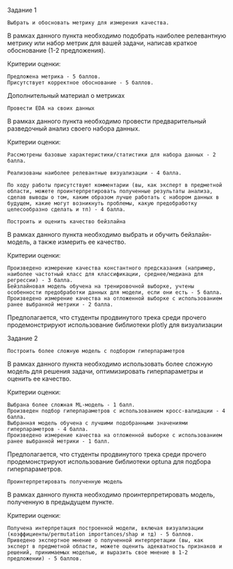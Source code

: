 Задание 1

    Выбрать и обосновать метрику для измерения качества.

В рамках данного пункта необходимо подобрать наиболее релевантную метрику или набор метрик для вашей задачи, написав краткое обоснование (1-2 предложения).

Критерии оценки:

    Предложена метрика - 5 баллов.
    Присутствует корректное обоснование - 5 баллов.

Дополнительный материал о метриках

    Провести EDA на своих данных

В рамках данного пункта необходимо провести предварительный разведочный анализ своего набора данных.

Критерии оценки:

    Рассмотрены базовые характеристики/статистики для набора данных - 2 балла.

    Реализованы наиболее релевантные визуализации - 4 балла.

    По ходу работы присутствуют комментарии (вы, как эксперт в предметной области, можете проинтерпретировать полученные результаты анализа, сделав выводы о том, каким образом лучше работать с набором данных в будущем, какие могут возникнуть проблемы, какую предобработку целесообразно сделать и тп) - 4 балла.

    Построить и оценить качество бейзлайна

В рамках данного пункта необходимо выбрать и обучить бейзлайн-модель, а также измерить ее качество.

Критерии оценки:

    Произведено измерение качества константного предсказания (например, наиболее частотный класс для классификации, среднее/медиана для регрессии) - 3 балла.
    Бейзлайновая модель обучена на тренировочной выборке, учтены особенности предобработки данных для модели, если они есть - 5 балла.
    Произведено измерение качества на отложенной выборке с использованием ранее выбранной метрики - 2 балла.

Предполагается, что студенты продвинутого трека среди прочего продемонстрируют использование библиотеки plotly для визуализации


Задание 2

    Построить более сложную модель с подбором гиперпараметров

В рамках данного пункта необходимо использовать более сложную модель для решения задачи, оптимизировать гиперпараметры и оценить ее качество.

Критерии оценки:

    Выбрана более сложная ML-модель - 1 балл.
    Произведен подбор гиперпараметров с использованием кросс-валидации - 4 балла.
    Выбранная модель обучена с лучшими подобранными значениями гиперпараметров - 4 балла.
    Произведено измерение качества на отложенной выборке с использованием ранее выбранной метрики - 1 балл.

Предполагается, что студенты продвинутого трека среди прочего продемонстрируют использование библиотеки optuna для подбора гиперпараметров.

    Проинтерпретировать полученную модель

В рамках данного пункта необходимо проинтерпретировать модель, полученную в предыдущем пункте.

Критерии оценки:

    Получена интерпретация построенной модели, включая визуализации (коэффициенты/permutation importances/shap и тд) - 5 баллов.
    Приведено экспертное мнение о полученной интерпретации (вы, как эксперт в предметной области, можете оценить адекватность признаков и решений, принимаемых моделью, и выразить свое мнение в 1-2 предложении) - 5 баллов.
